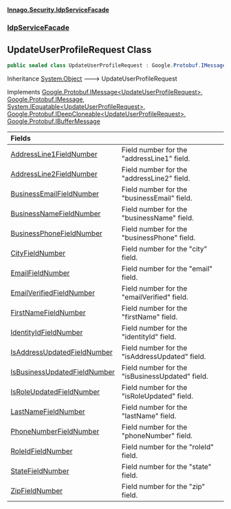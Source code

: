 #### [Innago\.Security\.IdpServiceFacade](../../index.md 'index')
### [IdpServiceFacade](../index.md 'IdpServiceFacade')

## UpdateUserProfileRequest Class

```csharp
public sealed class UpdateUserProfileRequest : Google.Protobuf.IMessage<IdpServiceFacade.UpdateUserProfileRequest>, Google.Protobuf.IMessage, System.IEquatable<IdpServiceFacade.UpdateUserProfileRequest>, Google.Protobuf.IDeepCloneable<IdpServiceFacade.UpdateUserProfileRequest>, Google.Protobuf.IBufferMessage
```

Inheritance [System\.Object](https://learn.microsoft.com/en-us/dotnet/api/system.object 'System\.Object') &#129106; UpdateUserProfileRequest

Implements [Google\.Protobuf\.IMessage&lt;](https://learn.microsoft.com/en-us/dotnet/api/google.protobuf.imessage-1 'Google\.Protobuf\.IMessage\`1')[UpdateUserProfileRequest](index.md 'IdpServiceFacade\.UpdateUserProfileRequest')[&gt;](https://learn.microsoft.com/en-us/dotnet/api/google.protobuf.imessage-1 'Google\.Protobuf\.IMessage\`1'), [Google\.Protobuf\.IMessage](https://learn.microsoft.com/en-us/dotnet/api/google.protobuf.imessage 'Google\.Protobuf\.IMessage'), [System\.IEquatable&lt;](https://learn.microsoft.com/en-us/dotnet/api/system.iequatable-1 'System\.IEquatable\`1')[UpdateUserProfileRequest](index.md 'IdpServiceFacade\.UpdateUserProfileRequest')[&gt;](https://learn.microsoft.com/en-us/dotnet/api/system.iequatable-1 'System\.IEquatable\`1'), [Google\.Protobuf\.IDeepCloneable&lt;](https://learn.microsoft.com/en-us/dotnet/api/google.protobuf.ideepcloneable-1 'Google\.Protobuf\.IDeepCloneable\`1')[UpdateUserProfileRequest](index.md 'IdpServiceFacade\.UpdateUserProfileRequest')[&gt;](https://learn.microsoft.com/en-us/dotnet/api/google.protobuf.ideepcloneable-1 'Google\.Protobuf\.IDeepCloneable\`1'), [Google\.Protobuf\.IBufferMessage](https://learn.microsoft.com/en-us/dotnet/api/google.protobuf.ibuffermessage 'Google\.Protobuf\.IBufferMessage')

| Fields | |
| :--- | :--- |
| [AddressLine1FieldNumber](AddressLine1FieldNumber.md 'IdpServiceFacade\.UpdateUserProfileRequest\.AddressLine1FieldNumber') | Field number for the "addressLine1" field\. |
| [AddressLine2FieldNumber](AddressLine2FieldNumber.md 'IdpServiceFacade\.UpdateUserProfileRequest\.AddressLine2FieldNumber') | Field number for the "addressLine2" field\. |
| [BusinessEmailFieldNumber](BusinessEmailFieldNumber.md 'IdpServiceFacade\.UpdateUserProfileRequest\.BusinessEmailFieldNumber') | Field number for the "businessEmail" field\. |
| [BusinessNameFieldNumber](BusinessNameFieldNumber.md 'IdpServiceFacade\.UpdateUserProfileRequest\.BusinessNameFieldNumber') | Field number for the "businessName" field\. |
| [BusinessPhoneFieldNumber](BusinessPhoneFieldNumber.md 'IdpServiceFacade\.UpdateUserProfileRequest\.BusinessPhoneFieldNumber') | Field number for the "businessPhone" field\. |
| [CityFieldNumber](CityFieldNumber.md 'IdpServiceFacade\.UpdateUserProfileRequest\.CityFieldNumber') | Field number for the "city" field\. |
| [EmailFieldNumber](EmailFieldNumber.md 'IdpServiceFacade\.UpdateUserProfileRequest\.EmailFieldNumber') | Field number for the "email" field\. |
| [EmailVerifiedFieldNumber](EmailVerifiedFieldNumber.md 'IdpServiceFacade\.UpdateUserProfileRequest\.EmailVerifiedFieldNumber') | Field number for the "emailVerified" field\. |
| [FirstNameFieldNumber](FirstNameFieldNumber.md 'IdpServiceFacade\.UpdateUserProfileRequest\.FirstNameFieldNumber') | Field number for the "firstName" field\. |
| [IdentityIdFieldNumber](IdentityIdFieldNumber.md 'IdpServiceFacade\.UpdateUserProfileRequest\.IdentityIdFieldNumber') | Field number for the "identityId" field\. |
| [IsAddressUpdatedFieldNumber](IsAddressUpdatedFieldNumber.md 'IdpServiceFacade\.UpdateUserProfileRequest\.IsAddressUpdatedFieldNumber') | Field number for the "isAddressUpdated" field\. |
| [IsBusinessUpdatedFieldNumber](IsBusinessUpdatedFieldNumber.md 'IdpServiceFacade\.UpdateUserProfileRequest\.IsBusinessUpdatedFieldNumber') | Field number for the "isBusinessUpdated" field\. |
| [IsRoleUpdatedFieldNumber](IsRoleUpdatedFieldNumber.md 'IdpServiceFacade\.UpdateUserProfileRequest\.IsRoleUpdatedFieldNumber') | Field number for the "isRoleUpdated" field\. |
| [LastNameFieldNumber](LastNameFieldNumber.md 'IdpServiceFacade\.UpdateUserProfileRequest\.LastNameFieldNumber') | Field number for the "lastName" field\. |
| [PhoneNumberFieldNumber](PhoneNumberFieldNumber.md 'IdpServiceFacade\.UpdateUserProfileRequest\.PhoneNumberFieldNumber') | Field number for the "phoneNumber" field\. |
| [RoleIdFieldNumber](RoleIdFieldNumber.md 'IdpServiceFacade\.UpdateUserProfileRequest\.RoleIdFieldNumber') | Field number for the "roleId" field\. |
| [StateFieldNumber](StateFieldNumber.md 'IdpServiceFacade\.UpdateUserProfileRequest\.StateFieldNumber') | Field number for the "state" field\. |
| [ZipFieldNumber](ZipFieldNumber.md 'IdpServiceFacade\.UpdateUserProfileRequest\.ZipFieldNumber') | Field number for the "zip" field\. |
